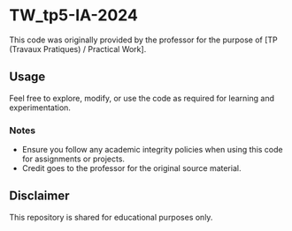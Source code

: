 # TW_tp5-IA-2024

This code was originally provided by the professor for the purpose of [TP (Travaux Pratiques) / Practical Work].  

## Usage  
Feel free to explore, modify, or use the code as required for learning and experimentation.  

### Notes  
- Ensure you follow any academic integrity policies when using this code for assignments or projects.  
- Credit goes to the professor for the original source material.  

## Disclaimer  
This repository is shared for educational purposes only.
